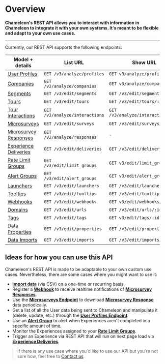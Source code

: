 # Overview

**Chameleon's REST API allows you to interact with information in Chameleon to integrate it with your own systems. It's meant to be flexible and adapt to your own use cases.**

------


Currently, our REST API supports the following endpoints:

| Model + details                                   | List URL                       | Show URL                     |
|---------------------------------------------------|--------------------------------| ---------------------------- |
| [User Profiles](apis/profiles.md)                 | `GET /v3/analyze/profiles`     | `GET v3/analyze/profiles/:id` |
| [Companies](apis/companies.md)                    | `GET /v3/analyze/companies`    | `GET v3/analyze/companies/:id` |
| [Segments](apis/segments.md)                      | `GET /v3/edit/segments`        | `GET /v3/edit/segments/:id`  |
| [Tours](apis/tours.md)                            | `GET /v3/edit/tours`           | `GET /v3/edit/tours/:id`     |
| [Tour Interactions](apis/tour-interactions.md)    | `GET /v3/analyze/interactions` | `GET /v3/analyze/interactions/:id` |
| [Microsurveys](apis/surveys.md)                   | `GET /v3/edit/surveys`         | `GET /v3/edit/surveys/:id`   |
| [Microsurvey Responses](apis/survey-responses.md) | `GET /v3/analyze/responses`    | -   |
| [Experience Deliveries](apis/deliveries.md)       | `GET /v3/edit/deliveries`      | `GET /v3/edit/delivery/:id`   |
| [Rate Limit Groups](apis/limit-groups.md)         | `GET /v3/edit/limit_groups`    | `GET v3/edit/limit_groups/:id` |
| [Alert Groups](apis/alert-groups.md)              | `GET /v3/edit/alert_groups`    | `GET v3/edit/alert_groups/:id` |
| [Launchers](apis/launchers.md)                    | `GET /v3/edit/launchers`       | `GET /v3/edit/launchers/:id` |
| [Tooltips](apis/tooltips.md)                      | `GET /v3/edit/tooltips`        | `GET /v3/edit/tooltips/:id`  |
| [Webhooks](apis/webhooks.md)                      | `GET /v3/edit/webhooks`        | `GET v3/edit/webhooks/:id` |
| [Domains](apis/urls.md)                           | `GET /v3/edit/urls`            | `GET /v3/edit/urls/:id`      |
| [Tags](apis/tags.md)                              | `GET /v3/edit/tags`            | `GET v3/edit/tags/:id` |
| [Data Properties](apis/properties.md)             | `GET /v3/edit/properties`      | `GET /v3/edit/properties/:id`      |
| [Data Imports](apis/imports.md)                   | `GET /v3/edit/imports`         | `GET /v3/edit/imports/:id`      |



## Ideas for how you can use this API

Chameleon's REST API is made to be adaptable to your own custom use cases. Nevertheless, there are some cases where you might want to use it:

- **[Import data](apis/imports.md)** (via CSV) on a one-time or recurring basis.
- Register a **[Webhook](apis/webhooks.md)** to receive realtime notifications of **[Microsurvey Responses](apis/survey-responses.md)**.
- Use the **[Microsurveys Endpoint](apis/surveys.md)** to download **[Microsurvey Response](apis/survey-responses.md)** data periodically.
- Get a list of all the User data being sent to Chameleon and manipulate it (delete, update, etc.) through the **[User Profiles Endpoint](apis/profiles.md)**.
- Use an **[Alert Group](apis/alert-groups.md)** to alert when Experiences aren't completed in a specific amount of time.
- Monitor the Experiences assigned to your **[Rate Limit Groups](apis/limit-groups.md)**.
- Trigger an Experience via REST API that will run on next page load via **[Experience Deliveries](apis/deliveries.md)**.


> If there is any use case where you'd like to use our API but you're not sure how, feel free to [Contact us](https://app.trychameleon.com/help).
